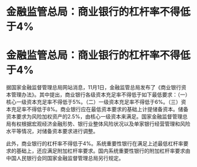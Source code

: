 # 金融监管总局：商业银行的杠杆率不得低于4%

# 金融监管总局：商业银行的杠杆率不得低于4%

据国家金融监督管理总局网站消息，11月1日，金融监管总局发布了《商业银行资本管理办法》。其中提出，商业银行各级资本充足率不得低于如下最低要求：（一）核心一级资本充足率不得低于5%。（二）一级资本充足率不得低于6%。（三）资本充足率不得低于8%。商业银行应在最低资本要求的基础上计提储备资本。储备资本要求为风险加权资产的2.5%，由核心一级资本来满足。国家金融监督管理总局有权根据宏观经济金融形势、银行业整体风险状况以及单家银行经营管理和风险水平等情况，对储备资本要求进行调整。

此外，商业银行的杠杆率不得低于4%。系统重要性银行在满足上述最低杠杆率要求的基础上，还应满足附加杠杆率要求。国内系统重要性银行的附加杠杆率要求由中国人民银行会同国家金融监督管理总局另行规定。


